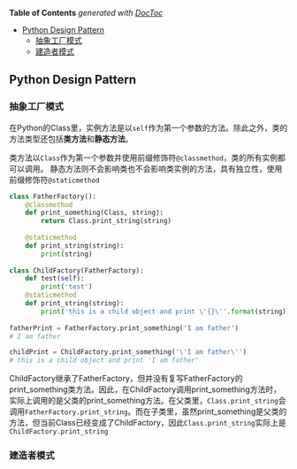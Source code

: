<!-- START doctoc generated TOC please keep comment here to allow auto update -->
<!-- DON'T EDIT THIS SECTION, INSTEAD RE-RUN doctoc TO UPDATE -->
**Table of Contents**  *generated with [DocToc](https://github.com/thlorenz/doctoc)*

- [Python Design Pattern](#python-design-pattern)
  - [抽象工厂模式](#%E6%8A%BD%E8%B1%A1%E5%B7%A5%E5%8E%82%E6%A8%A1%E5%BC%8F)
  - [建造者模式](#%E5%BB%BA%E9%80%A0%E8%80%85%E6%A8%A1%E5%BC%8F)

<!-- END doctoc generated TOC please keep comment here to allow auto update -->

## Python Design Pattern

### 抽象工厂模式

在Python的Class里，实例方法是以`self`作为第一个参数的方法。除此之外，类的方法类型还包括**类方法**和**静态方法**。

类方法以`Class`作为第一个参数并使用前缀修饰符`@classmethod`，类的所有实例都可以调用。
静态方法则不会影响类也不会影响类实例的方法，具有独立性，使用前缀修饰符`@staticmethod`

```python
class FatherFactory():
	@classmethod
	def print_something(Class, string):
		return Class.print_string(string)
		
	@staticmethod
	def print_string(string):
		print(string)
		
class ChildFactory(FatherFactory):
	def test(self):
		print('test')
	@staticmethod
	def print_string(string):
		print('this is a child object and print \'{}\''.format(string))
		
fatherPrint = FatherFactory.print_something('I am father')
# I am father

childPrint = ChildFactory.print_something('\'I am father\'')
# this is a child object and print 'I am father'
```

ChildFactory继承了FatherFactory，但并没有复写FatherFactory的print_something类方法。因此，在ChildFactory调用print_something方法时，实际上调用的是父类的print_something方法。在父类里，`Class.print_string`会调用`FatherFactory.print_string`。而在子类里，虽然print_something是父类的方法，但当前Class已经变成了ChildFactory，因此`Class.print_string`实际上是`ChildFactory.print_string`

### 建造者模式

